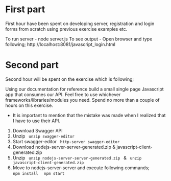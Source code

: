 # First part

First hour have been spent on developing server, registration and login
forms from scratch using previous exercise examples etc.

To run server - node server.js
To see output - Open browser and type following; http://localhost:8081/javascript_login.html

# Second part

Second hour will be spent on the exercise which is following;

 Using our documentation for reference build a small single page Javascript app that consumes our API.
Feel free to use whichever frameworks/libraries/modules you need. Spend no more than a couple of hours on this exercise.

* It is important to mention that the mistake was made when I realized that I have to use their API.

1. Download Swagger API
2. Unzip <code> unzip swagger-editor </code>
3. Start swagger-editor <code> http-server swagger-editor </code>
4. Download nodejs-server-server-generated.zip & javascript-client-generated.zip
5. Unzip <code> unzip nodejs-server-server-generated.zip </code> & <code> unzip javascript-client-generated.zip </code>
6. Move to nodejs-server-server and execute following commands;
<code> npm install </code>
<code> npm start </code>
